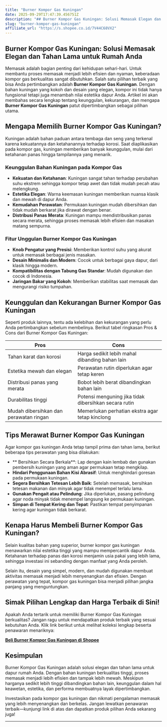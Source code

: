 ```yaml
---
title: "Burner Kompor Gas Kuningan"
date: 2025-09-29T17:47:39.456751Z
description: "## Burner Kompor Gas Kuningan: Solusi Memasak Elegan dan Tahan Lama untuk Rumah Anda..."
slug: "burner-kompor-gas-kuningan"
affiliate_url: "https://s.shopee.co.id/7V44C68VX2"
---
```

## Burner Kompor Gas Kuningan: Solusi Memasak Elegan dan Tahan Lama untuk Rumah Anda

Memasak adalah bagian penting dari kehidupan sehari-hari. Untuk membantu proses memasak menjadi lebih efisien dan nyaman, keberadaan kompor gas berkualitas sangat dibutuhkan. Salah satu pilihan terbaik yang bisa Anda pertimbangkan adalah **Burner Kompor Gas Kuningan**. Dengan bahan kuningan yang kokoh dan desain yang elegan, kompor ini tidak hanya fungsional tetapi juga menambah nilai estetika dapur Anda. Artikel ini akan membahas secara lengkap tentang keunggulan, kekurangan, dan mengapa **Burner Kompor Gas Kuningan** patut dipertimbangkan sebagai pilihan utama.

## Mengapa Memilih Burner Kompor Gas Kuningan?

Kuningan adalah bahan paduan antara tembaga dan seng yang terkenal karena kekuatannya dan ketahanannya terhadap korosi. Saat diaplikasikan pada kompor gas, kuningan memberikan banyak keunggulan, mulai dari ketahanan panas hingga tampilannya yang menarik.

### Keunggulan Bahan Kuningan pada Kompor Gas

- **Kekuatan dan Ketahanan**: Kuningan sangat tahan terhadap perubahan suhu ekstrem sehingga kompor tetap awet dan tidak mudah pecah atau melengkung.
- **Estetika Elegan**: Warna keemasan kuningan memberikan nuansa klasik dan mewah di dapur Anda.
- **Kemudahan Perawatan**: Permukaan kuningan mudah dibersihkan dan tidak mudah berkarat jika dirawat dengan benar.
- **Distribusi Panas Merata**: Kuningan mampu mendistribusikan panas secara merata, sehingga proses memasak lebih efisien dan masakan matang sempurna.

### Fitur Unggulan Burner Kompor Gas Kuningan

- **Knob Pengatur yang Presisi**: Memberikan kontrol suhu yang akurat untuk memasak berbagai jenis masakan.
- **Desain Minimalis dan Modern**: Cocok untuk berbagai gaya dapur, dari klasik hingga modern.
- **Kompatibilitas dengan Tabung Gas Standar**: Mudah digunakan dan cocok di Indonesia.
- **Jaringan Bakar yang Kokoh**: Memberikan stabilitas saat memasak dan mengurangi risiko tumpahan.

## Keunggulan dan Kekurangan Burner Kompor Gas Kuningan

Seperti produk lainnya, tentu ada kelebihan dan kekurangan yang perlu Anda pertimbangkan sebelum membelinya. Berikut tabel ringkasan Pros & Cons dari Burner Kompor Gas Kuningan:

| Pros                                             | Cons                                              |
|--------------------------------------------------|---------------------------------------------------|
| Tahan karat dan korosi                         | Harga sedikit lebih mahal dibanding bahan lain   |
| Estetika mewah dan elegan                      | Perawatan rutin diperlukan agar tetap keren   |
| Distribusi panas yang merata                   | Bobot lebih berat dibandingkan bahan lain       |
| Durabilitas tinggi                            | Potensi menguning jika tidak dibersihkan secara rutin |
| Mudah dibersihkan dan perawatan ringan        | Memerlukan perhatian ekstra agar tetap kinclong |

## Tips Merawat Burner Kompor Gas Kuningan

Agar kompor gas kuningan Anda tetap tampil prima dan tahan lama, berikut beberapa tips perawatan yang bisa dilakukan:

- ** Bersihkan Secara Berkala**: Lap dengan kain lembab dan gunakan pembersih kuningan yang aman agar permukaan tetap mengkilap.
- **Hindari Penggunaan Bahan Kisi Abrasif**: Untuk menghindari goresan pada permukaan kuningan.
- **Segera Bersihkan Tetesan Lebih Baik**: Setelah memasak, bersihkan tetesan makanan dan minyak agar tidak menempel terlalu lama.
- **Gunakan Pengait atau Pelindung**: Jika diperlukan, pasang pelindung agar noda minyak tidak menempel langsung ke permukaan kuningan.
- **Simpan di Tempat Kering dan Tepat**: Pastikan tempat penyimpanan kering agar kuningan tidak berkarat.

## Kenapa Harus Membeli Burner Kompor Gas Kuningan?

Selain kualitas bahan yang superior, burner kompor gas kuningan menawarkan nilai estetika tinggi yang mampu mempercantik dapur Anda. Ketahanan terhadap panas dan korosi menjamin usia pakai yang lebih lama, sehingga investasi ini sebanding dengan manfaat yang Anda peroleh.

Selain itu, desain yang simpel, modern, dan mudah digunakan membuat aktivitas memasak menjadi lebih menyenangkan dan efisien. Dengan perawatan yang tepat, kompor gas kuningan bisa menjadi pilihan jangka panjang yang menguntungkan.

## Simak Pilihan Lengkap dan Harga Terbaik di Sini!

Apakah Anda tertarik untuk memiliki Burner Kompor Gas Kuningan berkualitas? Jangan ragu untuk mendapatkan produk terbaik yang sesuai kebutuhan Anda. Klik link berikut untuk melihat koleksi lengkap beserta penawaran menariknya: 

[**Beli Burner Kompor Gas Kuningan di Shopee**](https://s.shopee.co.id/7V44C68VX2)

## Kesimpulan

Burner Kompor Gas Kuningan adalah solusi elegan dan tahan lama untuk dapur rumah Anda. Dengan bahan kuningan berkualitas tinggi, proses memasak menjadi lebih efisien dan tampak lebih mewah. Meskipun harganya sedikit lebih tinggi dibandingkan bahan lain, keunggulan dalam hal keawetan, estetika, dan performa membuatnya layak dipertimbangkan.

Investasikan pada kompor gas kuningan dan nikmati pengalaman memasak yang lebih menyenangkan dan berkelas. Jangan lewatkan penawaran terbaik—kunjungi link di atas dan dapatkan produk pilihan Anda sekarang juga!

---